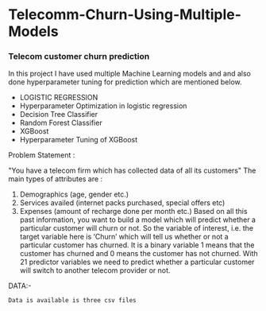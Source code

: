 # Telecomm-Churn-Using-Multiple-Models

### Telecom customer churn prediction
In this project I have used multiple Machine Learning models and and also done hyperparameter tuning for prediction which are mentioned below.

- LOGISTIC REGRESSION
-  Hyperparameter Optimization in logistic regression
- Decision Tree Classifier
- Random Forest Classifier
- XGBoost
- Hyperparameter Tuning of XGBoost

Problem Statement :


"You have a telecom firm which has collected data of all its customers"
The main types of attributes are :
1. Demographics (age, gender etc.)
2. Services availed (internet packs purchased, special offers etc)
3. Expenses (amount of recharge done per month etc.)
Based on all this past information, you want to build a model which will predict whether a particular customer will churn or not.
So the variable of interest, i.e. the target variable here is ‘Churn’ which will tell us whether or not a particular customer has churned. It is a binary variable 1 means that the customer has churned and 0 means the customer has not churned.
With 21 predictor variables we need to predict whether a particular customer will switch to another telecom provider or not.

DATA:-

    Data is available is three csv files
